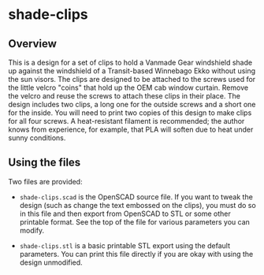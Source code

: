 # shade-clips

## Overview

This is a design for a set of clips to hold a Vanmade Gear windshield shade up against the windshield of a Transit-based Winnebago Ekko without using the sun visors. The clips are designed to be attached to the screws used for the little velcro "coins" that hold up the OEM cab window curtain. Remove the velcro and reuse the screws to attach these clips in their place. The design includes two clips, a long one for the outside screws and a short one for the inside. You will need to print two copies of this design to make clips for all four screws. A heat-resistant filament is recommended; the author knows from experience, for example, that PLA will soften due to heat under sunny conditions.

## Using the files

Two files are provided:

* `shade-clips.scad` is the OpenSCAD source file. If you want to tweak the design (such as change the text embossed on the clips), you must do so in this file and then export from OpenSCAD to STL or some other printable format. See the top of the file for various parameters you can modify.

* `shade-clips.stl` is a basic printable STL export using the default parameters. You can print this file directly if you are okay with using the design unmodified.
